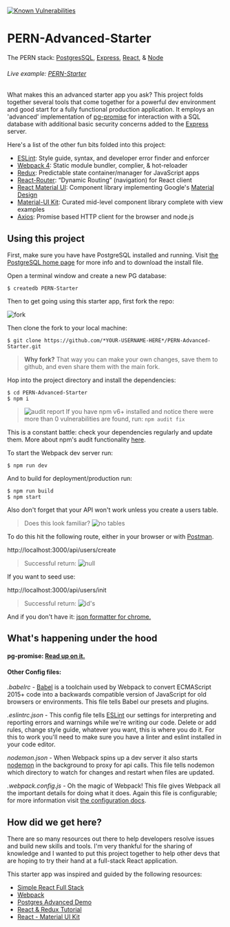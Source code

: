 [![Known Vulnerabilities](https://snyk.io/test/github/tg970/PERN-Advanced-Starter/badge.svg)](https://snyk.io/test/github/tg970/PERN-Advanced-Starter)

# PERN-Advanced-Starter
The PERN stack: [PostgresSQL](https://www.postgresql.org/), [Express](https://expressjs.com/), [React](https://reactjs.org/), &amp; [Node](https://nodejs.org/en/)

###### Live example: [PERN-Starter](https://pern-starter.herokuapp.com/)

What makes this an advanced starter app you ask? This project folds together several tools that come together for a powerful dev environment and good start for a fully functional production application. It employs an 'advanced' implementation of [pg-promise](http://vitaly-t.github.io/pg-promise/) for interaction with a SQL database with additional basic security concerns added to the [Express](https://expressjs.com/) server.

Here's a list of the other fun bits folded into this project:
- [ESLint](https://eslint.org/): Style guide, syntax, and developer error finder and enforcer
- [Webpack 4](https://webpack.js.org/): Static module bundler, complier, & hot-reloader
- [Redux](https://redux.js.org/): Predictable state container/manager for JavaScript apps
- [React-Router](https://github.com/ReactTraining/react-router#readme): “Dynamic Routing” (navigation) for React client
- [React Material UI](https://material-ui.com/): Component library implementing Google's [Material Design](https://material.io/)
- [Material-UI Kit](https://www.creative-tim.com/product/material-kit-react): Curated mid-level component library complete with view examples
- [Axios](https://github.com/axios/axios): Promise based HTTP client for the browser and node.js

## Using this project

First, make sure you have have PostgreSQL installed and running. Visit [the PostgreSQL home page](https://www.postgresql.org/) for more info and to download the install file.

Open a terminal window and create a new PG database:

	$ createdb PERN-Starter

Then to get going using this starter app, first fork the repo:

![fork](https://raw.githubusercontent.com/tg970/PERN-Advanced-Starter/master/src/assets/img/fork.png)

Then clone the fork to your local machine:

  `$ git clone https://github.com/*YOUR-USERNAME-HERE*/PERN-Advanced-Starter.git`

> **Why fork?** That way you can make your own changes, save them to github, and even share them with the main fork.

Hop into the project directory and install the dependencies:

	$ cd PERN-Advanced-Starter
	$ npm i


> ![audit report](https://raw.githubusercontent.com/tg970/PERN-Advanced-Starter/master/src/assets/img/Audit_2019-04-12.png)
> If you have npm v6+ installed and notice there were more than 0 vulnerabilities are found, run: `npm audit fix`

This is a constant battle: check your dependencies regularly and update them. More about npm's audit functionality [here](https://docs.npmjs.com/getting-started/running-a-security-audit).


To start the Webpack dev server run:

	$ npm run dev

And to build for deployment/production run:

	$ npm run build
	$ npm start

Also don't forget that your API won't work unless you create a users table.

> Does this look familiar?
> ![no tables](https://raw.githubusercontent.com/tg970/PERN-Advanced-Starter/master/src/assets/img/newdb.png)

To do this hit the following route, either in your browser or with [Postman](https://www.getpostman.com/).

http://localhost:3000/api/users/create  

> Successful return:
> ![null](https://raw.githubusercontent.com/tg970/PERN-Advanced-Starter/master/src/assets/img/null.png)

If you want to seed use:

http://localhost:3000/api/users/init

>  Successful return:
>![id's](https://raw.githubusercontent.com/tg970/PERN-Advanced-Starter/master/src/assets/img/ids.png)

And if you don't have it: [json formatter for chrome.](https://github.com/callumlocke/json-formatter)

## What's happening under the hood

#### pg-promise: [Read up on it.](https://github.com/vitaly-t/pg-promise)

#### Other Config files:
_.babelrc_ - [Babel](https://babeljs.io/) is a toolchain used by Webpack to convert ECMAScript 2015+ code into a backwards compatible version of JavaScript for old browsers or environments. This file tells Babel our presets and plugins.

_.eslintrc.json_ - This config file tells [ESLint](https://eslint.org/) our settings for interpreting and reporting errors and warnings while we're writing our code. Delete or add rules, change style guide, whatever you want, this is where you do it. For this to work you'll need to make sure you have a linter and eslint installed in your code editor.  

_nodemon.json_ - When Webpack spins up a dev server it also starts [nodemon](https://nodemon.io/) in the background to proxy for api calls. This file tells nodemon which directory to watch for changes and restart when files are updated.

_.webpack.config.js_ - Oh the magic of Webpack! This file gives Webpack all the important details for doing what it does. Again this file is configurable; for more information visit [the configuration docs](https://webpack.js.org/configuration/).




## How did we get here?

There are so many resources out there to help developers resolve issues and build new skills and tools. I'm very thankful for the sharing of knowledge and I wanted to put this project together to help other devs that are hoping to try their hand at a full-stack React application.

This starter app was inspired and guided by the following resources:

- [Simple React Full Stack](https://github.com/crsandeep/simple-react-full-stack)
- [Webpack](https://webpack.js.org/)
- [Postgres Advanced Demo](https://github.com/vitaly-t/pg-promise-demo)
- [React & Redux Tutorial](https://www.valentinog.com/blog/react-redux-tutorial-beginners/)
- [React - Material UI Kit](https://www.creative-tim.com/product/material-kit-react)
